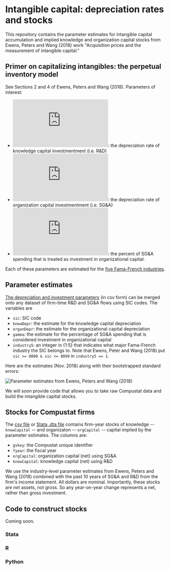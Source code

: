 # Intangible capital: depreciation rates and stocks

This repository contains the parameter estimates for intangible capital accumulation and implied knowledge and organization capital stocks from Ewens, Peters and Wang (2018) work "Acquisition prices and the measurement of intangible capital."  

## Primer on capitalizing intangibles: the perpetual inventory model

See Sections 2 and 4 of Ewens, Peters and Wang (2018).   Parameters of interest:

* ![equation](https://latex.codecogs.com/gif.latex?%5Cdelta_%7BG%7D): the depreciation rate of knowledge capital investmentment (i.e. R&D)
* ![equation](https://latex.codecogs.com/gif.latex?%5Cdelta_%7BS%7D):  the depreciation rate of organization capital investmentment (i.e. SG&A)
* ![equation](https://latex.codecogs.com/gif.latex?%5Cgamma): the percent of SG&A spending that is treated as investment in organizational capital. 

Each of these parameters are estimated for the [five Fama-French industries](http://mba.tuck.dartmouth.edu/pages/faculty/ken.french/Data_Library/det_5_ind_port.html).

## Parameter estimates

[The depreciation and investment parameters](https://github.com/michaelewens/intangible_capital/blob/master/capital_accum_parameters.csv) (in csv form) can be merged onto any dataset of firm-time R&D and SG&A flows using SIC codes.  The variables are
* `sic`: SIC code
* `knowDepr`: the estimate for the knowledge capital depreciation
* `organDepr`: the estimate for the organizational capital depreciation
* `gamma`: the estimate for the percentage of SG&A spending that is considered investment in organizational capital
* `industry5`: an integer in {1:5} that indicates what major Fama-French industry the SIC belongs to.  Note that Ewens, Peter and Wang (2018) put `sic >= 8000 & sic <= 8099` in `industry5 == 1`. 

Here are the estimates (Nov. 2018) along with their bootstrapped standard errors:

![Parameter estimates from Ewens, Peters and Wang (2018)](https://github.com/michaelewens/intangible_capital/blob/master/parameter_estimates_table.png)

We will soon provide code that allows you to take raw Compustat data and build the intangible capital stocks.  

## Stocks for Compustat firms

The [csv file](https://github.com/michaelewens/intangible_capital/blob/master/intangible_stocks.csv) or [Stata .dta file](https://github.com/michaelewens/intangible_capital/blob/master/intangibleCapital_111818.dta) contains firm-year stocks of knowledge -- `knowCapital` -- and organizaton -- `orgCapital` -- capital implied by the parameter estimates.  The columns are:

* `gvkey`: the Compustat unique identifier
* `fyear`: the fiscal year
* `orgCapital`: organization capital (net) using SG&A 
* `knowCapital`: knowledge capital (net) using R&D

We use the industry-level parameter estimates from Ewens, Peters and Wang (2018) combined with the past 10 years of SG&A and R&D from the firm's income statement.  All dollars are nominal.  Importantly, these stocks are _net_ assets, not gross.  So any year-on-year change represents a net, rather than gross investment.  

## Code to construct stocks

Coming soon.

  ### Stata
  
  ### R
  
  
  ### Python
